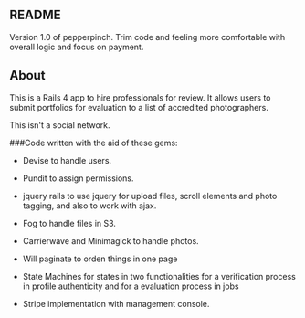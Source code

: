 ## README

Version 1.0 of pepperpinch. Trim code and feeling more comfortable with overall logic and focus on payment. 

## About

This is a Rails 4 app to hire professionals for review. It allows users to submit portfolios for evaluation to a list of accredited photographers.

This isn't a social network. 

###Code written with the aid of these gems:

* Devise to handle users.

* Pundit to assign permissions.

* jquery rails to use jquery for upload files, scroll elements and photo tagging, and also to work with ajax.

* Fog to handle files in S3.

* Carrierwave and Minimagick to handle photos.

* Will paginate to orden things in one page

* State Machines for states in two functionalities for a verification process in profile authenticity and for a evaluation process in jobs

* Stripe implementation with management console. 


